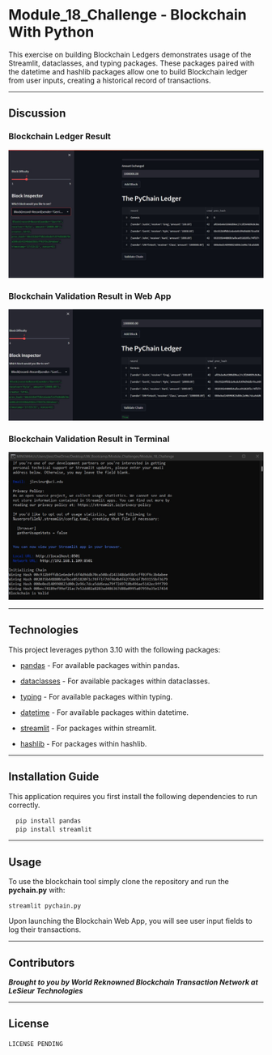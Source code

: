 # Module_18_Challenge - Blockchain With Python

This exercise on building Blockchain Ledgers demonstrates usage of the Streamlit, dataclasses, and typing packages. These packages paired with the datetime and hashlib packages allow one to build Blockchain ledger from user inputs, creating a historical record of transactions.

---

## Discussion

### Blockchain Ledger Result

![image info](./Images/streamlit_ss.jpg)

### Blockchain Validation Result in Web App

![image info](./Images/blockchain_valid.jpg)

### Blockchain Validation Result in Terminal 

![image info](./Images/terminal_ss.jpg)

---

## Technologies

This project leverages python 3.10 with the following packages:

* [pandas](https://github.com/pandas-dev/pandas) - For available packages within pandas.

* [dataclasses](https://docs.python.org/3/library/dataclasses.html) - For available packages within dataclasses.

* [typing](https://docs.python.org/3/library/typing.html) - For available packages within typing.

* [datetime](https://docs.python.org/3/library/datetime.html) - For available packages within datetime.

* [streamlit](https://docs.streamlit.io/) - For packages within streamlit.

* [hashlib](https://docs.python.org/3/library/hashlib.html) - For packages within hashlib.

---

## Installation Guide

This application requires you first install the following dependencies to run correctly.

```python
  pip install pandas
  pip install streamlit
```

---

## Usage

To use the blockchain tool simply clone the repository and run the **pychain.py** with:

```Visual Studio
streamlit pychain.py
```

Upon launching the Blockchain Web App, you will see user input fields to log their transactions.

---

## Contributors

***Brought to you by World Reknowned Blockchain Transaction Network at LeSieur Technologies***

---

## License

```LICENSE PENDING```